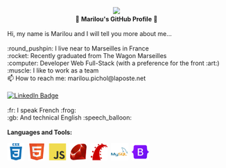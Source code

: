 <div id="header" align="center">
  <img src="https://media.giphy.com/media/h408T6Y5GfmXBKW62l/giphy.gif" width="150"/>
</div>


<div id="title" align="center">
  👋 <strong>Marilou's GitHub Profile</strong> 👋
</div>
<br>
Hi, my name is Marilou and I will tell you more about me...<br>
<br>
:round_pushpin: I live near to Marseilles in France<br>
:rocket: Recently graduated from The Wagon Marseilles<br>
:computer: Developer Web Full-Stack (with a preference for the front :art:)<br>
:muscle: I like to work as a team<br>
📫 How to reach me: marilou.pichol@laposte.net<br>
<br>
<div id="badges">
  <a href="https://www.linkedin.com/in/marilou-pichol-313184244/">
    <img src="https://img.shields.io/badge/LinkedIn-blue?style=for-the-badge&logo=linkedin&logoColor=white" alt="LinkedIn Badge"/>
  </a>
</div>
<br>
:fr: I speak French :frog:<br>
:gb: And technical English :speech_balloon:<br>
<br>
<strong>Languages and Tools:</strong><br>
<br>
<div>
  <img src="https://github.com/devicons/devicon/blob/master/icons/css3/css3-plain-wordmark.svg" title="CSS3" alt="CSS" width="40" height="40"/>&nbsp;
  <img src="https://github.com/devicons/devicon/blob/master/icons/html5/html5-original.svg" title="HTML5" alt="HTML" width="40" height="40"/>&nbsp;
  <img src="https://github.com/devicons/devicon/blob/master/icons/javascript/javascript-original.svg" title="JavaScript" alt="JavaScript" width="40" height="40"/>&nbsp;
  <img src="https://github.com/devicons/devicon/blob/master/icons/ruby/ruby-original.svg" title="Ruby" alt="Ruby" width="40" height="40"/>&nbsp;
  <img src="https://github.com/devicons/devicon/blob/master/icons/rails/rails-plain.svg" title="Rails" alt="R&ils" width="40" height="40"/>&nbsp;
  <img src="https://github.com/devicons/devicon/blob/master/icons/mysql/mysql-original-wordmark.svg" title="MySQL"  alt="MySQL" width="40" height="40"/>&nbsp;
  <img src="https://github.com/devicons/devicon/blob/master/icons/bootstrap/bootstrap-original.svg" title="Bootstrao"  alt="Bootstrap" width="40" height="40"/>&nbsp;
</div>
